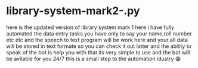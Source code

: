 # library-system-mark2-.py
here is the updated version of library system mark 1
here i have fully automated the data entry tasks
you have only to say your name,roll number etc etc 
and the speech to text program will be work here and your all data will be stored in text formate
so you can check it out latter
and the ability to speak of the bot is help you with that
its very simple to use 
and the bot will be avilable for you 24/7
this is a small step to the automation idustry 😁
